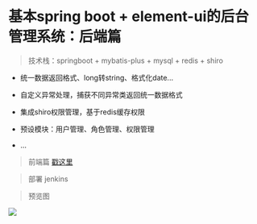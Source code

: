 # 基本spring boot + element-ui的后台管理系统：后端篇

> 技术栈：springboot + mybatis-plus + mysql + redis + shiro

* 统一数据返回格式、long转string、格式化date...

* 自定义异常处理，捕获不同异常类返回统一数据格式

* 集成shiro权限管理，基于redis缓存权限

* 预设模块：用户管理、角色管理、权限管理

* ...

> 前端篇 [戳这里](https://github.com/zhazhjie/element-ui-admin.git)

> 部署 jenkins

> 预览图

<img src="https://github.com/zhazhjie/springboot-web-admin/blob/master/public/preview.png?raw=true">
